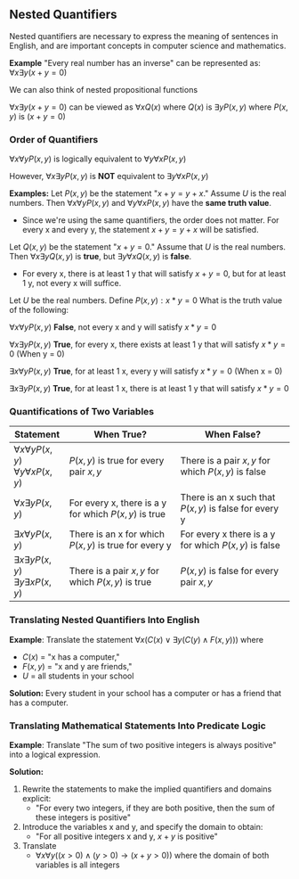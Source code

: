 ## Nested Quantifiers

Nested quantifiers are necessary to express the meaning of sentences in English, and are important concepts in computer science and mathematics.

**Example**
"Every real number has an inverse" can be represented as:
$\forall x \exists y (x+y=0)$

We can also think of nested propositional functions

$\forall x \exists y (x+y=0)$ can be viewed as $\forall x Q(x)$ where $Q(x)$ is $\exists y P(x,y)$ where $P(x,y)$ is $(x+y=0)$

### Order of Quantifiers

$\forall x \forall y P(x,y)$ is logically equivalent to $\forall y \forall x P(x,y)$

However, $\forall x \exists y P(x,y)$ is **NOT** equivalent to $\exists y \forall x P(x,y)$

**Examples:**
Let $P(x,y)$ be the statement "$x+y=y+x$." Assume $U$ is the real numbers. Then $\forall x \forall y P(x,y)$ and $\forall y \forall x P(x,y)$ have the **same truth value**.
- Since we're using the same quantifiers, the order does not matter. For every x and every y, the statement $x+y=y+x$ will be satisfied.

Let $Q(x,y)$ be the statement "$x+y=0$." Assume that $U$ is the real numbers. Then $\forall x \exists y Q(x,y)$ is **true**, but $\exists y \forall x Q(x,y)$ is **false**.
- For every x, there is at least 1 y that will satisfy $x+y=0$, but for at least 1 y, not every x will suffice.

Let $U$ be the real numbers. Define $P(x,y):x*y=0$
What is the truth value of the following:

$\forall x \forall y P(x,y)$ 
**False**, not every x and y will satisfy $x*y=0$

$\forall x \exists y P(x,y)$
**True**, for every x, there exists at least 1 y that will satisfy $x*y=0$ (When y = 0)

$\exists x \forall y P(x,y)$
**True**, for at least 1 x, every y will satisfy $x*y=0$ (When x = 0)

$\exists x \exists y P(x,y)$
**True**, for at least 1 x, there is at least 1 y that will satisfy $x*y=0$

### Quantifications of Two Variables
| Statement | When True? | When False? |
| ---- | ---- | ---- |
| $\forall x \forall y P(x,y)$<br>$\forall y \forall x P(x,y)$ | $P(x,y)$ is true for every pair $x,y$ | There is a pair $x, y$ for which $P(x,y)$ is false |
| $\forall x \exists y P(x,y)$ | For every x, there is a y for which $P(x,y)$ is true | There is an x such that $P(x,y)$ is false for every y |
| $\exists x \forall y P(x,y)$ | There is an x for which $P(x,y)$ is true for every y | For every x there is a y for which $P(x,y)$ is false |
| $\exists x \exists y P(x,y)$<br>$\exists y \exists x P(x,y)$ | There is a pair $x, y$ for which $P(x,y)$ is true | $P(x,y)$ is false for every pair $x,y$ |

### Translating Nested Quantifiers Into English
**Example**: Translate the statement $\forall x (C(x)\lor \exists y (C(y) \land F(x,y)))$ where
- $C(x)$ = "x has a computer,"
- $F(x,y)$ = "x and y are friends,"
- $U$ = all students in your school

**Solution:**
Every student in your school has a computer or has a friend that has a computer.

### Translating Mathematical Statements Into Predicate Logic
**Example**: Translate "The sum of two positive integers is always positive" into a logical expression.

**Solution:**
1. Rewrite the statements to make the implied quantifiers and domains explicit:
	- "For every two integers, if they are both positive, then the sum of these integers is positive"
2. Introduce the variables x and y, and specify the domain to obtain:
	- "For all positive integers x and y, $x+y$ is positive"
3. Translate
	- $\forall x \forall y ((x>0) \land (y>0) \to (x+y>0))$
where the domain of both variables is all integers



